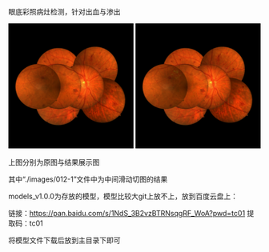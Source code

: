 眼底彩照病灶检测，针对出血与渗出

<img src="./images/012-1.jpg" width="250px">    <img src="./images/012-1_drw.jpg" width="250px">

上图分别为原图与结果展示图

其中“./images/012-1”文件中为中间滑动切图的结果

models_v1.0.0为存放的模型，模型比较大git上放不上，放到百度云盘上：

链接：https://pan.baidu.com/s/1NdS_3B2vzBTRNsqgRF_WoA?pwd=tc01 
提取码：tc01

将模型文件下载后放到主目录下即可
